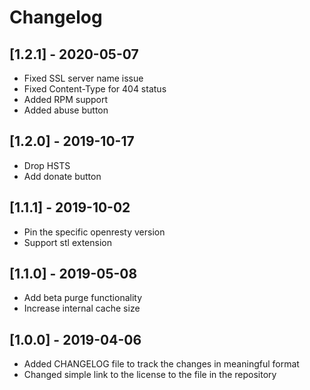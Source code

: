 # Changelog

## [1.2.1] - 2020-05-07
- Fixed SSL server name issue
- Fixed Content-Type for 404 status
- Added RPM support
- Added abuse button

## [1.2.0] - 2019-10-17
- Drop HSTS
- Add donate button

## [1.1.1] - 2019-10-02
- Pin the specific openresty version
- Support stl extension

## [1.1.0] - 2019-05-08
- Add beta purge functionality
- Increase internal cache size

## [1.0.0] - 2019-04-06
- Added CHANGELOG file to track the changes in meaningful format
- Changed simple link to the license to the file in the repository
